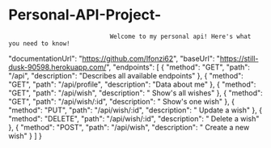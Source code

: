 # Personal-API-Project-



                                Welcome to my personal api! Here's what you need to know!
 
 
  "documentationUrl": "https://github.com/lfonzi62",
  "baseUrl": "https://still-dusk-90598.herokuapp.com/",
  "endpoints": [
    {
      "method": "GET",
      "path": "/api",
      "description": "Describes all available endpoints"
    },
    {
      "method": "GET",
      "path": "/api/profile",
      "description": "Data about me"
    },
    {
      "method": "GET",
      "path": "/api/wish",
      "description": " Show's all wishes"
    },
    {
      "method": "GET",
      "path": "/api/wish/:id",
      "description": " Show's one wish"
    },
    {
      "method": "PUT",
      "path": "/api/wish/:id",
      "description": " Update a wish"
    },
    {
      "method": "DELETE",
      "path": "/api/wish/:id",
      "description": " Delete a wish"
    },
    {
      "method": "POST",
      "path": "/api/wish",
      "description": " Create a new wish"
    }
  ]
}
